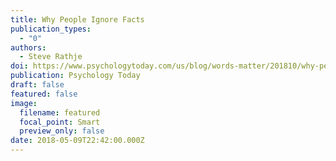 ```yaml
---
title: Why People Ignore Facts
publication_types:
  - "0"
authors:
  - Steve Rathje
doi: https://www.psychologytoday.com/us/blog/words-matter/201810/why-people-ignore-facts
publication: Psychology Today
draft: false
featured: false
image:
  filename: featured
  focal_point: Smart
  preview_only: false
date: 2018-05-09T22:42:00.000Z
---
```

